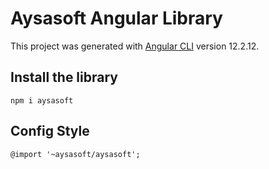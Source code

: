 # Aysasoft Angular Library

This project was generated with [Angular CLI](https://github.com/angular/angular-cli) version 12.2.12.

## Install the library

    npm i aysasoft

## Config Style

    @import '~aysasoft/aysasoft';
